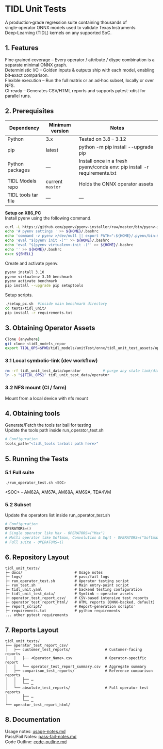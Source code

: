 # TIDL Unit Tests
A production‑grade regression suite containing thousands of single‑operator ONNX models used to validate Texas Instruments Deep‑Learning (TIDL) kernels on any supported SoC.

## 1. Features
Fine‑grained coverage – Every operator / attribute / dtype combination is a separate minimal ONNX graph.<br>
Deterministic I/O – Golden inputs & outputs ship with each model, enabling bit‑exact comparison.<br>
Flexible execution – Run the full matrix or an ad‑hoc subset, locally or over NFS.<br>
CI‑ready – Generates CSV/HTML reports and supports pytest-xdist for parallel runs.

## 2. Prerequisites
| Dependency               | Minimum version | Notes |
|--------------------------|-----------------|-------|
| Python                   | 3.x             | Tested on 3.8 – 3.12 |
| pip                      | latest          | python -m pip install --upgrade pip |
| Python packages          | —               | Install once in a fresh pyenv/conda env: pip install -r requirements.txt |
| TIDL Models repo     	   | current `master`| Holds the ONNX operator assets |
| TIDL tools tar file      | —               | — |

**Setup on X86_PC**<br>
Install pyenv using the following command.<br>
```bash
curl -L https://github.com/pyenv/pyenv-installer/raw/master/bin/pyenv-installer | bash
echo '# pyenv settings ' >> ${HOME}/.bashrc
echo 'command -v pyenv >/dev/null || export PATH=":${HOME}/.pyenv/bin:$PATH"' >> ${HOME}/.bashrc
echo 'eval "$(pyenv init -)"' >> ${HOME}/.bashrc
echo 'eval "$(pyenv virtualenv-init -)"' >> ${HOME}/.bashrc
echo '' >> ${HOME}/.bashrc
exec ${SHELL}
```
Create and activate pyenv.<br>
```bash
pyenv install 3.10
pyenv virtualenv 3.10 benchmark
pyenv activate benchmark
pip install --upgrade pip setuptools
```
Setup scripts.<br>
```bash
./setup_pc.sh  #inside main benchmark directory 
cd tests/tidl_unit/
pip install -r requirements.txt
```

## 3. Obtaining Operator Assets
```bash
Clone (anywhere)
git clone <tidl_models_repo>
export TIDL_OPS=$PWD/tidl_models/unitTest/onnx/tidl_unit_test_assets/operators
```

### 3.1 Local symbolic‑link (dev workflow)
```bash
rm -rf tidl_unit_test_data/operator          # purge any stale link/dir
ln -s "${TIDL_OPS}" tidl_unit_test_data/operator
```

### 3.2 NFS mount (CI / farm)
Mount from a local device with nfs mount

## 4. Obtaining tools
Generate/Fetch the tools tar ball for testing<br>
Update the tools path inside run_operator_test.sh<br>
```python
# Configuration
tools_path="<tidl_tools tarball path here>"
```

## 5. Running the Tests

### 5.1 Full suite
```bash
./run_operator_test.sh <SOC>
```
&lt;SOC&gt; - AM62A, AM67A, AM68A, AM69A, TDA4VM 

### 5.2 Subset
Update the operators list inside run_operator_test.sh<br>
```python
# Configuration
OPERATORS=()
# Single operator like Max - OPERATORS=("Max")
# Multi operator like Softmax, Convolution & Sqrt - OPERATORS=("Softmax" "Convolution" "Sqrt")
# Full suite - OPERATORS=()
```

## 6. Repository Layout
```text
tidl_unit_tests/
├─ docs/                     	# Usage notes
├─ logs/						# pass/fail logs
├─ run_operator_test.sh         # Operator testing script
├─ run_test.sh  				# Main entry‑point script
├─ tidl_unit.yaml  				# backend testing configuration
├─ tidl_unit_test_data/         # Symlink → operator assets
├─ operator_test_report_csv/    # CSV‑based intensive test reports
├─ operator_test_report_html/   # HTML reports (ONNX‑backed, default)
├─ report_script/               # Report‑generation scripts'
├─ requirements.txt  			# python requirements
... other pytest requirements
```

## 7. Reports Layout
```text
tidl_unit_tests/
├── operator_test_report_csv/
│   ├── customer_test_reports/                # Customer‑facing reports
│   │   ├── <Operator_Name>.csv               # Operator‑specific report
│   │   └── operator_test_report_summary.csv  # Aggregate summary
│   ├── comparison_test_reports/              # Reference comparison reports
│   │   ├── …
│   │   └── …
│   └── absolute_test_reports/                # Full operator test reports
│       ├── …
│       └── …
└── operator_test_report_html/               
```

## 8. Documentation

Usage notes: [usage-notes.md](docs/usage-notes.md)<br>
Pass/Fail Notes: [pass-fail-notes.md](docs/pass-fail-notes.md)<br>
Code Outline: [code-outline.md](docs/code-outline.md)


